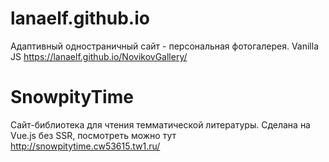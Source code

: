 # lanaelf.github.io
Адаптивный одностраничный сайт - персональная фотогалерея. Vanilla JS
https://lanaelf.github.io/NovikovGallery/ 

# SnowpityTime
Сайт-библиотека для чтения темматической литературы. Сделана на Vue.js без SSR, посмотреть можно тут 
http://snowpitytime.cw53615.tw1.ru/
